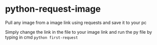 # python-request-image
Pull any image from a image link using requests and save it to your pc

Simply change the link in the file to your image link and run the py file by typing in cmd `python first-request`
